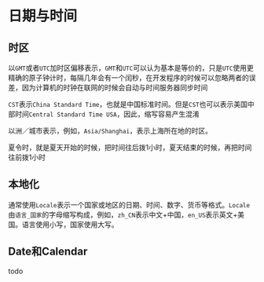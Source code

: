 # 日期与时间

## 时区

以`GMT`或者`UTC`加时区偏移表示，`GMT`和`UTC`可以认为基本是等价的，只是`UTC`使用更精确的原子钟计时，每隔几年会有一个闰秒，在开发程序的时候可以忽略两者的误差，因为计算机的时钟在联网的时候会自动与时间服务器同步时间

`CST`表示`China Standard Time`，也就是中国标准时间。但是`CST`也可以表示美国中部时间`Central Standard Time USA`，因此，缩写容易产生混淆 

以洲／城市表示，例如，`Asia/Shanghai`，表示上海所在地的时区。 

夏令时，就是夏天开始的时候，把时间往后拨1小时，夏天结束的时候，再把时间往前拨1小时



## 本地化

通常使用`Locale`表示一个国家或地区的日期、时间、数字、货币等格式。`Locale`由`语言_国家`的字母缩写构成，例如，`zh_CN`表示中文+中国，`en_US`表示英文+美国。语言使用小写，国家使用大写。 



## Date和Calendar





todo
